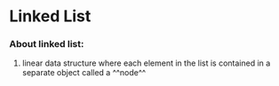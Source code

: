 # Linked List
### About linked list:
1. linear data structure where each element in the list is contained in a separate object called a ^^node^^
